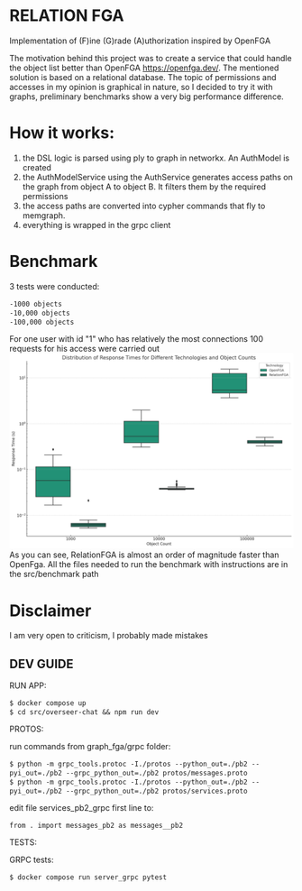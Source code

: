RELATION FGA
============
Implementation of (F)ine (G)rade (A)uthorization inspired by OpenFGA

The motivation behind this project was to create a service that could handle the object list better than OpenFGA https://openfga.dev/. The mentioned solution is based on a relational database. The topic of permissions and accesses in my opinion is graphical in nature, so I decided to try it with graphs, preliminary benchmarks show a very big performance difference.

# How it works:
1. the DSL logic is parsed using ply to graph in networkx. An AuthModel is created
2. the AuthModelService using the AuthService generates access paths on the graph from object A to object B. It filters them by the required permissions
3. the access paths are converted into cypher commands that fly to memgraph.
4. everything is wrapped in the grpc client

# Benchmark
3 tests were conducted: 

    -1000 objects
    -10,000 objects
    -100,000 objects

For one user with id "1" who has relatively the most connections 100 requests for his access were carried out
![Alt text](benchmark.png)
As you can see, RelationFGA is almost an order of magnitude faster than OpenFga. All the files needed to run the benchmark with instructions are in the src/benchmark path

# Disclaimer
I am very open to criticism, I probably made mistakes


DEV GUIDE
---------
RUN APP:

    $ docker compose up
    $ cd src/overseer-chat && npm run dev


PROTOS:

run commands from graph_fga/grpc folder:

    $ python -m grpc_tools.protoc -I./protos --python_out=./pb2 --pyi_out=./pb2 --grpc_python_out=./pb2 protos/messages.proto
    $ python -m grpc_tools.protoc -I./protos --python_out=./pb2 --pyi_out=./pb2 --grpc_python_out=./pb2 protos/services.proto
    

edit file services_pb2_grpc first line to:

    from . import messages_pb2 as messages__pb2


TESTS:

GRPC tests:

    $ docker compose run server_grpc pytest
